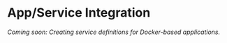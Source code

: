 # App/Service Integration

*Coming soon: Creating service definitions for Docker-based applications.*
